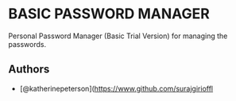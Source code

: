 # BASIC PASSWORD MANAGER

Personal Password Manager (Basic Trial Version) for managing the passwords.

## Authors

- [@katherinepeterson](https://www.github.com/surajgirioffl
